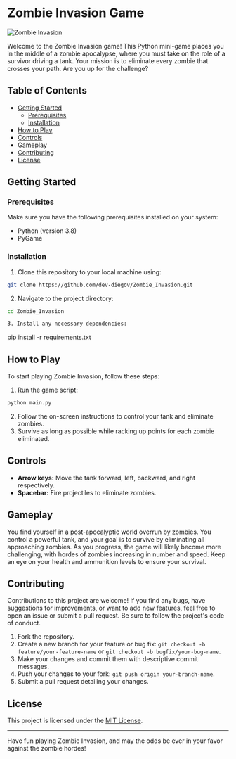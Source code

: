 # Zombie Invasion Game

![Zombie Invasion](https://i.ibb.co/c1NVMLR/zombie-invasion.png)

Welcome to the Zombie Invasion game! This Python mini-game places you in the middle of a zombie apocalypse, where you must take on the role of a survivor driving a tank. Your mission is to eliminate every zombie that crosses your path. Are you up for the challenge?

## Table of Contents
- [Getting Started](#getting-started)
  - [Prerequisites](#prerequisites)
  - [Installation](#installation)
- [How to Play](#how-to-play)
- [Controls](#controls)
- [Gameplay](#gameplay)
- [Contributing](#contributing)
- [License](#license)

## Getting Started

### Prerequisites
Make sure you have the following prerequisites installed on your system:
- Python (version 3.8)
- PyGame

### Installation
1. Clone this repository to your local machine using:

```sh
git clone https://github.com/dev-diegov/Zombie_Invasion.git
```

2. Navigate to the project directory:

```sh
cd Zombie_Invasion
```

```sh
3. Install any necessary dependencies:
```
pip install -r requirements.txt

## How to Play
To start playing Zombie Invasion, follow these steps:
1. Run the game script:

```sh
python main.py
```
2. Follow the on-screen instructions to control your tank and eliminate zombies.
3. Survive as long as possible while racking up points for each zombie eliminated.

## Controls
- **Arrow keys:** Move the tank forward, left, backward, and right respectively.
- **Spacebar:** Fire projectiles to eliminate zombies.

## Gameplay
You find yourself in a post-apocalyptic world overrun by zombies. You control a powerful tank, and your goal is to survive by eliminating all approaching zombies. As you progress, the game will likely become more challenging, with hordes of zombies increasing in number and speed. Keep an eye on your health and ammunition levels to ensure your survival.

## Contributing
Contributions to this project are welcome! If you find any bugs, have suggestions for improvements, or want to add new features, feel free to open an issue or submit a pull request. Be sure to follow the project's code of conduct.

1. Fork the repository.
2. Create a new branch for your feature or bug fix: `git checkout -b feature/your-feature-name` or `git checkout -b bugfix/your-bug-name`.
3. Make your changes and commit them with descriptive commit messages.
4. Push your changes to your fork: `git push origin your-branch-name`.
5. Submit a pull request detailing your changes.

## License
This project is licensed under the [MIT License](https://opensource.org/license/mit/).

---

Have fun playing Zombie Invasion, and may the odds be ever in your favor against the zombie hordes!
